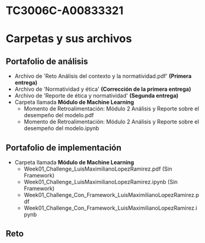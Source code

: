 # TC3006C-A00833321

# Carpetas y sus archivos

## Portafolio de análisis

* Archivo de 'Reto Análisis del contexto y la normatividad.pdf' **(Primera entrega)**
* Archivo de 'Normatividad y ética' **(Corrección de la primera entrega)**
* Archivo de 'Reporte de ética y normatividad' **(Segunda entrega)**
* Carpeta llamada **Módulo de Machine Learning**
    * Momento de Retroalimentación: Módulo 2 Análisis y Reporte sobre el desempeño del modelo.pdf
    * Momento de Retroalimentación: Módulo 2 Análisis y Reporte sobre el desempeño del modelo.ipynb

## Portafolio de implementación

* Carpeta llamada **Módulo de Machine Learning**
    * Week01_Challenge_LuisMaximilianoLopezRamirez.pdf (Sin Framework)
    * Week01_Challenge_LuisMaximilianoLopezRamirez.ipynb (Sin Framework)
    * Week01_Challenge_Con_Framework_LuisMaximilianoLopezRamirez.pdf
    * Week01_Challenge_Con_Framework_LuisMaximilianoLopezRamirez.ipynb

## Reto
